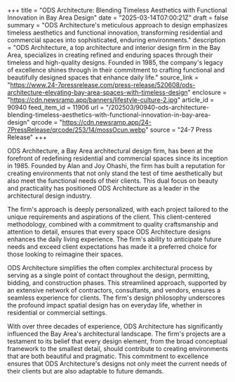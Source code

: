 +++
title = "ODS Architecture: Blending Timeless Aesthetics with Functional Innovation in Bay Area Design"
date = "2025-03-14T07:00:21Z"
draft = false
summary = "ODS Architecture's meticulous approach to design emphasizes timeless aesthetics and functional innovation, transforming residential and commercial spaces into sophisticated, enduring environments."
description = "ODS Architecture, a top architecture and interior design firm in the Bay Area, specializes in creating refined and enduring spaces through their timeless and high-quality designs. Founded in 1985, the company's legacy of excellence shines through in their commitment to crafting functional and beautifully designed spaces that enhance daily life."
source_link = "https://www.24-7pressrelease.com/press-release/520608/ods-architecture-elevating-bay-area-spaces-with-timeless-design"
enclosure = "https://cdn.newsramp.app/banners/lifestyle-culture-2.jpg"
article_id = 90940
feed_item_id = 11906
url = "/202503/90940-ods-architecture-blending-timeless-aesthetics-with-functional-innovation-in-bay-area-design"
qrcode = "https://cdn.newsramp.app/24-7PressRelease/qrcode/253/14/mossOcun.webp"
source = "24-7 Press Release"
+++

<p>ODS Architecture, a Bay Area architectural design firm, has been at the forefront of redefining residential and commercial spaces since its inception in 1985. Founded by Alan and Joy Ohashi, the firm has built a reputation for creating environments that not only stand the test of time aesthetically but also meet the functional needs of their clients. This dual focus on beauty and practicality has positioned ODS Architecture as a leader in the architectural design industry.</p><p>The firm's approach is deeply personalized, with each project tailored to the unique requirements and aspirations of the client. This client-centered methodology, combined with a commitment to quality craftsmanship and attention to detail, ensures that every space ODS Architecture designs enhances the daily living experience. The firm's ability to anticipate future needs and exceed client expectations has made it a preferred choice for those looking to reimagine their spaces.</p><p>ODS Architecture simplifies the often complex architectural process by serving as a single point of contact throughout the design, permitting, bidding, and construction phases. This streamlined approach, supported by an extensive network of contractors, consultants, and vendors, ensures a seamless experience for clients. The firm's design philosophy underscores the profound impact spatial design has on everyday life, whether in residential or commercial settings.</p><p>With over three decades of experience, ODS Architecture has significantly influenced the Bay Area's architectural landscape. The firm's projects are a testament to its belief that every design element, from the broad conceptual framework to the smallest detail, should contribute to creating environments that are both beautiful and pragmatic. This commitment to excellence ensures that ODS Architecture's designs not only meet the current needs of their clients but are also adaptable to future demands.</p>
